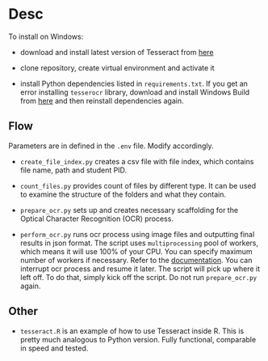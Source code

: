 
# Desc

To install on Windows:
-  download and install latest version of Tesseract from [here](https://github.com/tesseract-ocr/tesseract/releases)

- clone repository, create virtual environment and activate it
- install Python dependencies listed in `requirements.txt`. If you get an error installing `tesserocr` library, download and install Windows Build from [here](https://github.com/simonflueckiger/tesserocr-windows_build) and then reinstall dependencies again.

## Flow

Parameters are in defined in the `.env` file. Modify accordingly.
- `create_file_index.py` creates a csv file with file index, which contains file name, path and student PID.

- `count_files.py` provides count of files by different type. It can be used to examine the structure of the folders and what they contain.

- `prepare_ocr.py` sets up and creates necessary scaffolding for the Optical Character Recognition (OCR) process.

- `perform_ocr.py` runs ocr process using image files and outputting final results in json format. The script uses `multiprocessing` pool of workers, which means it will use 100% of your CPU. You can specify maximum number of workers if necessary. Refer to  the [documentation](https://docs.python.org/3/library/concurrent.futures.html#processpoolexecutor). You can interrupt ocr process and resume it later. The script will pick up where it left off. To do that, simply kick off the script. Do not run `prepare_ocr.py` again. 

## Other
- `tesseract.R` is an example of how to use Tesseract inside R. This is pretty much analogous to Python version. Fully functional, comparable in speed and tested.
